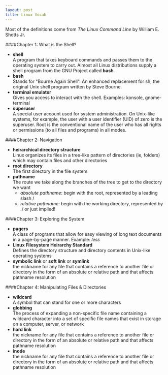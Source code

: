 ```yaml
---
layout: post
title: Linux Vocab
---
```

Most of the definitions come from *The Linux Command Line* by William E. Shotts Jr.

####Chapter 1: What is the Shell?  
* **shell**  
A program that takes keyboard commands and passes them to the operating system to carry out.  Almost all Linux distributions supply a shell program from the GNU Project called **bash**.
* **bash**  
Stands for "Bourne Again Shell".  An enhanced replacement for sh, the original Unix shell program written by Steve Bourne.
* **terminal emulator**  
Gives you access to interact with the shell.  Examples: konsole, gnome-terminal
* **superuser**  
A special user account used for system administration.  On Unix-like systems, for example, the user with a user identifier (UID) of zero is the superuser.   Root is the conventional name of the user who has all rights or permissions (to all files and programs) in all modes.


####Chapter 2: Navigation  
* **heirarchical directory structure**  
Linux organizes its files in a tree-like pattern of directories (ie, folders) which may contain files and other directories
* **root directory**  
The first directory in the file system
* **pathname**  
The route we take along the branches of the tree to get to the directory we want  
  - *absolute pathname*:
  begin with the root, represented by a leading slash /
  - *relative pathname*:
  begin with the working directory, represented by ./ or just implied!
  
####Chapter 3: Exploring the System
* **pagers**  
A class of programs that allow for easy viewing of long text documents in a page-by-page manner. Example: *less*
* **Linux Filesystem Heirarchy Standard**  
Defines the directory structure and directory contents in Unix-like operating systems
* **symbolic link** or **soft link** or **symlink**  
the nickname for any file that contains a reference to another file or directory in the form of an absolute or relative path and that affects pathname resolution

####Chapter 4: Manipulating Files & Directories
* **wildcard**  
A symbol that can stand for one or more characters
* **globbing**  
The process of expanding a non-specific file name containing a wildcard character into a set of specific file names that exist in storage on a computer, server, or network
* **hard link**  
the nickname for any file that contains a reference to another file or directory in the form of an absolute or relative path and that affects pathname resolution
* **inode**  
the nickname for any file that contains a reference to another file or directory in the form of an absolute or relative path and that affects pathname resolution

